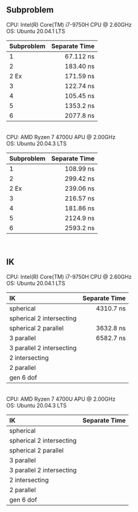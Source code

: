 ## Subproblem

CPU: Intel(R) Core(TM) i7-9750H CPU @ 2.60GHz  
OS: Ubuntu 20.04.1 LTS

| Subproblem | Separate Time |
| :--------- | ------------: |
| 1          |   67.112 ns   |
| 2          |   183.40 ns   |
| 2 Ex       |   171.59 ns   |
| 3          |   122.74 ns   |
| 4          |   105.45 ns   |
| 5          |   1353.2 ns   |
| 6          |   2077.8 ns   |

&emsp;  
CPU: AMD Ryzen 7 4700U APU @ 2.00GHz   
OS: Ubuntu 20.04.3 LTS

| Subproblem | Separate Time |
| :--------- | ------------: |
| 1          |   108.99 ns   |
| 2          |   299.42 ns   |
| 2 Ex       |   239.06 ns   |
| 3          |   216.57 ns   |
| 4          |   181.86 ns   |
| 5          |   2124.9 ns   |
| 6          |   2593.2 ns   |

&emsp;
## IK

CPU: Intel(R) Core(TM) i7-9750H CPU @ 2.60GHz  
OS: Ubuntu 20.04.1 LTS

| IK                        | Separate Time |
| :------------------------ | ------------: |
| spherical                 |   4310.7 ns   |
| spherical 2 intersecting  |               |
| spherical 2 parallel      |   3632.8 ns   |
| 3 parallel                |   6582.7 ns   |
| 3 parallel 2 intersecting |               |
| 2 intersecting            |               |
| 2 parallel                |               |
| gen 6 dof                 |               |

&emsp;  
CPU: AMD Ryzen 7 4700U APU @ 2.00GHz  
OS: Ubuntu 20.04.3 LTS

| IK                        | Separate Time |
| :------------------------ | ------------: |
| spherical                 |               |
| spherical 2 intersecting  |               |
| spherical 2 parallel      |               |
| 3 parallel                |               |
| 3 parallel 2 intersecting |               |
| 2 intersecting            |               |
| 2 parallel                |               |
| gen 6 dof                 |               |
